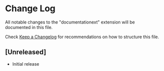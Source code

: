 # Change Log

All notable changes to the "documentationext" extension will be documented in this file.

Check [Keep a Changelog](http://keepachangelog.com/) for recommendations on how to structure this file.

## [Unreleased]

- Initial release